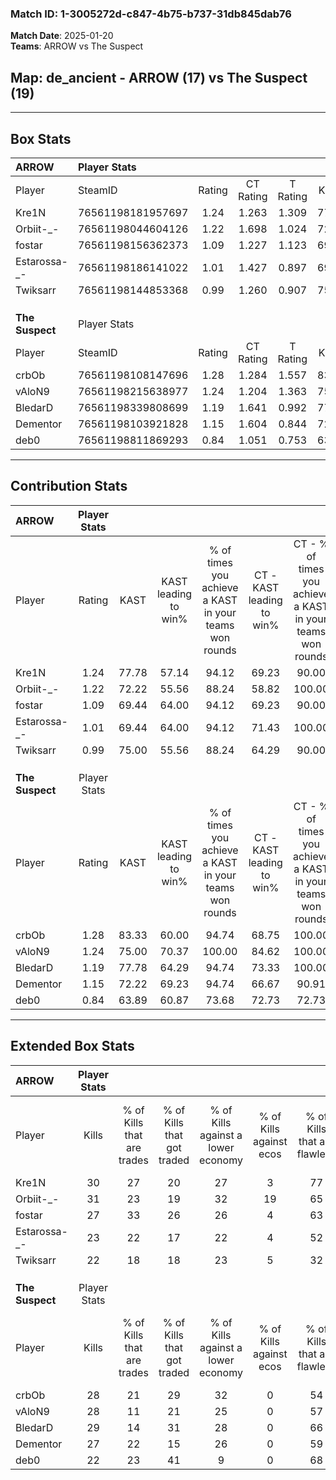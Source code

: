 ### Match ID: 1-3005272d-c847-4b75-b737-31db845dab76  
**Match Date**: 2025-01-20  
**Teams**: ARROW vs The Suspect  

## **Map**: de_ancient - ARROW (17) vs The Suspect (19)  
---  

## Box Stats  

| **ARROW**       | Player Stats      |        |           |          |       |       |       |         |        |      |     |
| :- | :- | :-: | :-: | :-: | :-: | :-: | :-: | :-: | :-: | :-: | :-: |
| Player          | SteamID           | Rating | CT Rating | T Rating | KAST  |  ADR  | Kills | Assists | Deaths | K/D  | HS% |
| Kre1N           | 76561198181957697 |  1.24  |   1.263   |  1.309   | 77.78 | 81.4  |  30   |   11    |   27   | 1.11 | 30  |
| Orbiit-_-       | 76561198044604126 |  1.22  |   1.698   |  1.024   | 72.22 | 88.1  |  31   |    8    |   28   | 1.11 | 29  |
| fostar          | 76561198156362373 |  1.09  |   1.227   |  1.123   | 69.44 | 82.6  |  27   |    7    |   28   | 0.96 | 29  |
| Estarossa-_-    | 76561198186141022 |  1.01  |   1.427   |  0.897   | 69.44 | 71.4  |  23   |    7    |   24   | 0.96 | 69  |
| Twiksarr        | 76561198144853368 |  0.99  |   1.260   |  0.907   | 75.00 | 73.5  |  22   |   12    |   28   | 0.79 | 63  |
|                 |                   |        |           |          |       |       |       |         |        |      |     |
|                 |                   |        |           |          |       |       |       |         |        |      |     |
|                 |                   |        |           |          |       |       |       |         |        |      |     |
| **The Suspect** | Player Stats      |        |           |          |       |       |       |         |        |      |     |
| Player          | SteamID           | Rating | CT Rating | T Rating | KAST  |  ADR  | Kills | Assists | Deaths | K/D  | HS% |
| crbOb           | 76561198108147696 |  1.28  |   1.284   |  1.557   | 83.33 | 101.2 |  28   |   17    |   29   | 0.97 | 64  |
| vAloN9          | 76561198215638977 |  1.24  |   1.204   |  1.363   | 75.00 | 92.1  |  28   |    6    |   24   | 1.17 | 35  |
| BledarD         | 76561198339808699 |  1.19  |   1.641   |  0.992   | 77.78 | 76.8  |  29   |    7    |   27   | 1.07 | 27  |
| Dementor        | 76561198103921828 |  1.15  |   1.604   |  0.844   | 72.22 | 77.6  |  27   |   12    |   25   | 1.08 | 37  |
| deb0            | 76561198811869293 |  0.84  |   1.051   |  0.753   | 63.89 | 62.3  |  22   |    5    |   29   | 0.76 | 54  |
---  

## Contribution Stats  

| **ARROW**       | Player Stats |       |                      |                                                        |                           |                                                             |                          |                                                            |
| :- | :-: | :-: | :-: | :-: | :-: | :-: | :-: | :-: |
| Player          |    Rating    | KAST  | KAST leading to win% | % of times you achieve a KAST in your teams won rounds | CT - KAST leading to win% | CT - % of times you achieve a KAST in your teams won rounds | T - KAST leading to win% | T - % of times you achieve a KAST in your teams won rounds |
| Kre1N           |     1.24     | 77.78 |        57.14         |                         94.12                          |           69.23           |                            90.00                            |          46.67           |                           100.00                           |
| Orbiit-_-       |     1.22     | 72.22 |        55.56         |                         88.24                          |           58.82           |                           100.00                            |          50.00           |                           71.43                            |
| fostar          |     1.09     | 69.44 |        64.00         |                         94.12                          |           69.23           |                            90.00                            |          58.33           |                           100.00                           |
| Estarossa-_-    |     1.01     | 69.44 |        64.00         |                         94.12                          |           71.43           |                           100.00                            |          54.55           |                           85.71                            |
| Twiksarr        |     0.99     | 75.00 |        55.56         |                         88.24                          |           64.29           |                            90.00                            |          46.15           |                           85.71                            |
|                 |              |       |                      |                                                        |                           |                                                             |                          |                                                            |
|                 |              |       |                      |                                                        |                           |                                                             |                          |                                                            |
|                 |              |       |                      |                                                        |                           |                                                             |                          |                                                            |
| **The Suspect** | Player Stats |       |                      |                                                        |                           |                                                             |                          |                                                            |
| Player          |    Rating    | KAST  | KAST leading to win% | % of times you achieve a KAST in your teams won rounds | CT - KAST leading to win% | CT - % of times you achieve a KAST in your teams won rounds | T - KAST leading to win% | T - % of times you achieve a KAST in your teams won rounds |
| crbOb           |     1.28     | 83.33 |        60.00         |                         94.74                          |           68.75           |                           100.00                            |          50.00           |                           87.50                            |
| vAloN9          |     1.24     | 75.00 |        70.37         |                         100.00                         |           84.62           |                           100.00                            |          57.14           |                           100.00                           |
| BledarD         |     1.19     | 77.78 |        64.29         |                         94.74                          |           73.33           |                           100.00                            |          53.85           |                           87.50                            |
| Dementor        |     1.15     | 72.22 |        69.23         |                         94.74                          |           66.67           |                            90.91                            |          72.73           |                           100.00                           |
| deb0            |     0.84     | 63.89 |        60.87         |                         73.68                          |           72.73           |                            72.73                            |          50.00           |                           75.00                            |
---  

## Extended Box Stats  

| **ARROW**       | Player Stats |                            |                            |                                    |                         |                              |                                 |        |                             |                                     |                          |                               |                            |
| :- | :-: | :-: | :-: | :-: | :-: | :-: | :-: | :-: | :-: | :-: | :-: | :-: | :-: |
| Player          |    Kills     | % of Kills that are trades | % of Kills that got traded | % of Kills against a lower economy | % of Kills against ecos | % of Kills that are flawless | % of Kills that are close duels | Deaths | % of Deaths that get traded | % of Deaths against a lower economy | % of Deaths against ecos | % of Deaths that are flawless | % of Deaths that are close |
| Kre1N           |      30      |             27             |             20             |                 27                 |            3            |              77              |                0                |   27   |             15              |                 15                  |            0             |              63               |             7              |
| Orbiit-_-       |      31      |             23             |             19             |                 32                 |           19            |              65              |               16                |   28   |             29              |                 18                  |            4             |              71               |             0              |
| fostar          |      27      |             33             |             26             |                 26                 |            4            |              63              |                4                |   28   |             25              |                 14                  |            4             |              54               |             0              |
| Estarossa-_-    |      23      |             22             |             17             |                 22                 |            4            |              52              |                4                |   24   |             42              |                 13                  |            0             |              63               |             8              |
| Twiksarr        |      22      |             18             |             18             |                 23                 |            5            |              32              |               32                |   28   |             25              |                 14                  |            4             |              64               |             7              |
|                 |              |                            |                            |                                    |                         |                              |                                 |        |                             |                                     |                          |                               |                            |
|                 |              |                            |                            |                                    |                         |                              |                                 |        |                             |                                     |                          |                               |                            |
|                 |              |                            |                            |                                    |                         |                              |                                 |        |                             |                                     |                          |                               |                            |
| **The Suspect** | Player Stats |                            |                            |                                    |                         |                              |                                 |        |                             |                                     |                          |                               |                            |
| Player          |    Kills     | % of Kills that are trades | % of Kills that got traded | % of Kills against a lower economy | % of Kills against ecos | % of Kills that are flawless | % of Kills that are close duels | Deaths | % of Deaths that get traded | % of Deaths against a lower economy | % of Deaths against ecos | % of Deaths that are flawless | % of Deaths that are close |
| crbOb           |      28      |             21             |             29             |                 32                 |            0            |              54              |                4                |   29   |             31              |                 17                  |            0             |              45               |             17             |
| vAloN9          |      28      |             11             |             21             |                 25                 |            0            |              57              |                0                |   24   |             17              |                 25                  |            0             |              42               |             21             |
| BledarD         |      29      |             14             |             31             |                 28                 |            0            |              66              |                7                |   27   |             19              |                 26                  |            0             |              81               |             4              |
| Dementor        |      27      |             22             |             15             |                 26                 |            0            |              59              |                7                |   25   |             20              |                 20                  |            0             |              60               |             8              |
| deb0            |      22      |             23             |             41             |                 9                  |            0            |              68              |                5                |   29   |             14              |                 21                  |            0             |              69               |             3              |
